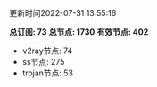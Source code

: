 更新时间2022-07-31 13:55:16

**总订阅: 73**
**总节点: 1730**
**有效节点: 402**
- v2ray节点: 74
- ss节点: 275
- trojan节点: 53
